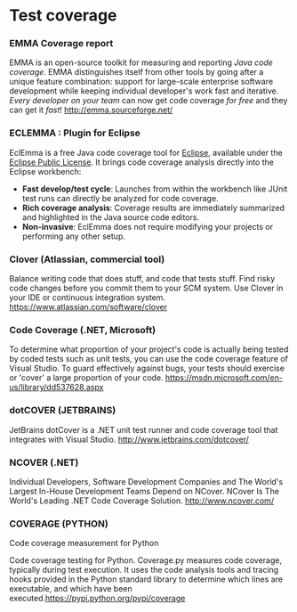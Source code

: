 
# Test coverage
### EMMA Coverage report

EMMA is an open-source toolkit for measuring and reporting *Java code coverage*. 
EMMA distinguishes itself from other tools by going after a unique feature combination: 
support for large-scale enterprise software development while keeping individual developer's work fast and iterative. 
*Every developer on your team* can now get code coverage *for free* and they can get it *fast*! http://emma.sourceforge.net/


### ECLEMMA : Plugin for Eclipse
EclEmma is a free Java code coverage tool for [Eclipse](http://www.eclipse.org), available under the [Eclipse Public License](http://www.eclemma.org/licence.html). 
It brings code coverage analysis directly into the Eclipse workbench:

- **Fast develop/test cycle**: Launches from within the workbench like JUnit test runs can directly be analyzed for code coverage.
- **Rich coverage analysis**: Coverage results are immediately summarized and highlighted in the Java source code editors.
- **Non-invasive**: EclEmma does not require modifying your projects or performing any other setup.

### Clover (Atlassian, commercial tool)


Balance writing code that does stuff,
and code that tests stuff. Find risky code changes before you commit them to your SCM system. Use Clover in your IDE or continuous integration system. https://www.atlassian.com/software/clover

### Code Coverage (.NET, Microsoft)

To determine what proportion of your project's code is actually being tested by coded tests such as unit tests, you can use the code coverage feature of Visual Studio. 
To guard effectively against bugs, your tests should exercise or 'cover' a large proportion of your code. 
https://msdn.microsoft.com/en-us/library/dd537628.aspx

### dotCOVER (JETBRAINS)

JetBrains dotCover is a .NET unit test runner and code coverage tool that integrates with Visual Studio. http://www.jetbrains.com/dotcover/

### NCOVER (.NET)


Individual Developers, Software Development Companies and The World's Largest In-House Development Teams Depend on NCover.
NCover Is The World's Leading .NET Code Coverage Solution. http://www.ncover.com/

### COVERAGE (PYTHON)

Code coverage measurement for Python

Code coverage testing for Python. 
Coverage.py measures code coverage, typically during test execution. It uses the code analysis tools and tracing hooks provided in the Python standard library to determine which lines are executable, and which have been executed.https://pypi.python.org/pypi/coverage

